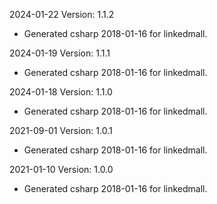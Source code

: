 2024-01-22 Version: 1.1.2
- Generated csharp 2018-01-16 for linkedmall.

2024-01-19 Version: 1.1.1
- Generated csharp 2018-01-16 for linkedmall.

2024-01-18 Version: 1.1.0
- Generated csharp 2018-01-16 for linkedmall.

2021-09-01 Version: 1.0.1
- Generated csharp 2018-01-16 for linkedmall.

2021-01-10 Version: 1.0.0
- Generated csharp 2018-01-16 for linkedmall.


